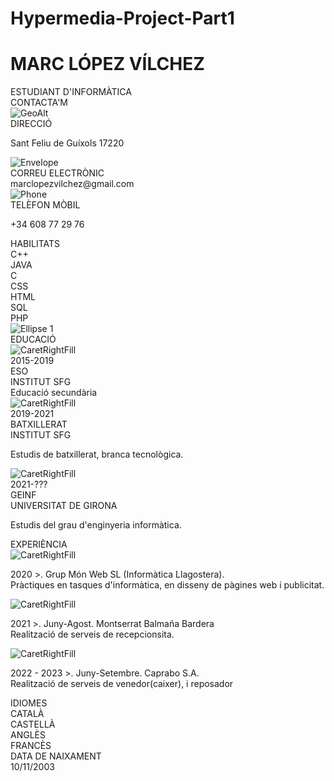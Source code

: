 # Hypermedia-Project-Part1
<head>
    <meta name="author" content="Marc López Vílchez">
    <title>CURRICULUM</title>
    <link rel="stylesheet" type="text/css" href="CURRICULUM.css">
    <link rel="preconnect" href="https://fonts.googleapis.com">
    <link rel="preconnect" href="https://fonts.gstatic.com" crossorigin>
    <link href="https://fonts.googleapis.com/css2?family=Roboto&display=swap" rel="stylesheet">
</head>

<div class="cv-marc screen">
    <div class="overlap-group1">
        <div class="overlap-group">
            <div class="rectangle-1"></div>
            <div class="titol-cv">
                <div class="frame1-3 frame-1-4">
                    <h1 class="el-meu-nom el-meu titulo1">MARC LÓPEZ VÍLCHEZ</h1>
                    <div class="el-meu estudi el-meu subtitulo1">ESTUDIANT D'INFORMÀTICA</div>
                </div>
            </div>
            <div class="contacte">
                <div class="x-titol">
                    <div class="contactam subtitulo1">CONTACTA'M</div>
                </div>
                <div class="elements de contacte">
                    <div class="frame">
                        <img class="geo-alt" src="geoalt.svg" alt="GeoAlt" />
                        <div class="frame-6">
                            <div class="direcci subtitulo2">DIRECCIÓ</div>
                            <p class="sant-feliu-de-guxols-17220 descripcio">Sant Feliu de Guíxols 17220</p>
                        </div>
                    </div>
                    <div class="frame">
                        <img class="envelope" src="envelope.svg" alt="Envelope" />
                        <div class="frame-6">
                            <div class="correu-elect-rnic subtitulo2">CORREU ELECTRÒNIC</div>
                            <div class="marclopezvilchezgmailcom descripcio">marclopezvilchez@gmail.com</div>
                        </div>
                    </div>
                    <div class="frame">
                        <img class="phone" src="phone.svg" alt="Phone" />
                        <div class="frame-6">
                            <div class="telfon-mbil subtitulo2">TELÈFON MÒBIL</div>
                            <p class="phone-1 phone-4 descripcio">+34 608 77 29 76</p>
                        </div>
                    </div>
                </div>
            </div>
            <div class="habilitats">
                <div class="x-titol">
                    <div class="habilitats-1 subtitulo1">HABILITATS</div>
                </div>
                <div class="llenguatges">
                    <div class="frame-11">
                        <article class="habilitats-informtica-1">
                            <div class="c subtitulo2">C++</div>
                            <div class="frame-10">
                                <div class="rectangle-2"></div>
                            </div>
                        </article>
                        <article class="habilitats-informtica-1">
                            <div class="c-7 subtitulo2">JAVA</div>
                            <div class="frame-10">
                                <div class="rectangle-2"></div>
                            </div>
                        </article>
                        <article class="habilitats-informtica-1">
                            <div class="c-7 subtitulo2">C</div>
                            <div class="frame-10">
                                <div class="rectangle-2"></div>
                            </div>
                        </article>
                        <article class="habilitats-informtica-1">
                            <div class="c-7 subtitulo2">CSS</div>
                            <div class="frame-10-2 frame-10-3">
                                <div class="rectangle-2-2 rectangle-2-3"></div>
                            </div>
                        </article>
                        <article class="habilitats-informtica-1">
                            <div class="c-7 subtitulo2">HTML</div>
                            <div class="frame-10-2 frame-10-3">
                                <div class="rectangle-2-2 rectangle-2-3"></div>
                            </div>
                        </article>
                        <article class="habilitats-informtica-1">
                            <div class="c-7 subtitulo2">SQL</div>
                            <div class="frame-10-2 frame-10-3">
                                <div class="rectangle-2-2 rectangle-2-3"></div>
                            </div>
                        </article>
                        <article class="habilitats-informtica-1">
                            <div class="c-7 subtitulo2">PHP</div>
                            <div class="frame-10-2 frame-10-3">
                                <div class="rectangle-2-2 rectangle-2-3"></div>
                            </div>
                        </article>
                    </div>
                </div>
            </div>
            <img class="ellipse-1" src="ellipse-1.svg" alt="Ellipse 1" />
        </div>
        <div class="frame-15">
            <div class="apartats">
                <div class="educaci subtitulo1">EDUCACIÓ</div>
            </div>
            <div class="frame-1">
                <img class="caret-right-fill" src="caretrightfill.svg" alt="CaretRightFill" />
                <div class="frame-1-1 frame-1-4">
                    <div class="phone-2 phone-4 subtitulo2">2015-2019</div>
                    <div class="eso subtitulo2">ESO</div>
                </div>
                <div class="frame-1-1 frame-1-4">
                    <div class="institut sfg descripcio-mayus">INSTITUT SFG</div>
                    <div class="educaci-secundria educaci-2 descripcio">Educació secundària</div>
                </div>
            </div>
            <div class="frame-1-2 frame-1-4">
                <img class="caret-right-fill" src="caretrightfill.svg" alt="CaretRightFill" />
                <div class="frame-1-1 frame-1-4">
                    <div class="phone-3 phone-4 subtitulo2">2019-2021</div>
                    <div class="batxillerat subtitulo2">BATXILLERAT</div>
                </div>
                <div class="frame-13">
                    <div class="institut-sfg-1 descripcio-mayus">INSTITUT SFG</div>
                    <p class="estudis-de-batxiller descripcio">Estudis de batxillerat, branca tecnològica.</p>
                </div>
            </div>
            <div class="frame-1-2 frame-1-4">
                <img class="caret-right-fill" src="caretrightfill.svg" alt="CaretRightFill" />
                <div class="frame-1-1 frame-1-4">
                    <div class="text-1 subtitulo2">2021-???</div>
                    <div class="geinf subtitulo2">GEINF</div>
                </div>
                <div class="frame-13-1">
                    <div class="universitat-de-girona descripcio-mayus">UNIVERSITAT DE GIRONA</div>
                    <p class="estudis-del-grau-de descripcio">Estudis del grau d'enginyeria informàtica.</p>
                </div>
            </div>
        </div>
        <div class="frame-21">
            <div class="apartats-1">
                <div class="experiencia subtitulo1">EXPERIÈNCIA</div>
            </div>
            <div class="frame-20">
                <div class="frame-1">
                    <img class="caret-right-fill-3" src="caretrightfill.svg" alt="CaretRightFill" />
                    <p class="x2020-grup-mn-web-s subtitulo2">
                        <span class="span0 subtitulo2">2020</span>
                        ><span class="span1 descripcio"
                         >. Grup Món Web SL (Informàtica Llagostera). <br />Pràctiques en tasques d'informàtica, en disseny de pàgines web i publicitat.</span>
                    </p>
                </div>
                <div class="frame-18">
                    <img class="caret-right-fill-4" src="caretrightfill.svg" alt="CaretRightFill" />
                    <p class="x202 subtitulo2">
                        <span class="span0 subtitulo2">2021</span>
                        ><span class="span1 descripcio">. Juny-Agost. Montserrat Balmaña Bardera <br />Realització de serveis de recepcionsita.</span>
                    </p>
                </div>
                <div class="frame-1">
                    <img class="caret-right-fill-5" src="caretrightfill-5.svg" alt="CaretRightFill" />
                    <p class="x202 subtitulo2">
                        <span class="span0 subtitulo2">2022 - 2023</span>
                        ><span class="span1 descripcio"
                         >. Juny-Setembre. Caprabo S.A. <br />Realització de serveis de venedor(caixer), i reposador</span>
                    </p>
                </div>
            </div>
        </div>
        <div class="frame-28">
            <div class="apartats">
                <div class="educaci-1 educaci-2 subtitulo1">IDIOMES</div>
            </div>
            <div class="frame-27">
                <div class="frame-2">
                    <div class="languaje subtitulo2">CATALÀ</div>
                    <div class="frame-22">
                        <div class="rectangle-3"></div>
                    </div>
                </div>
                <div class="frame-2">
                    <div class="castell subtitulo2">CASTELLÀ</div>
                    <div class="frame-22">
                        <div class="rectangle-3-1"></div>
                    </div>
                </div>
                <div class="frame-2">
                    <div class="ang-ls subtitulo2">ANGLÈS</div>
                    <div class="frame-22-1 frame-22-3">
                        <div class="rectangle-3"></div>
                    </div>
                </div>
                <div class="frame-2">
                    <div class="fra-ncs subtitulo2">FRANCÈS</div>
                    <div class="frame-22-2 frame22-3">
                        <div class="rectangle-3"></div>
                    </div>
                </div>
            </div>
        </div>
        <div class="data-de-naixament10112003 subtitulo2">DATA DE NAIXAMENT<br />10/11/2003</div>
    </div>
</div>








